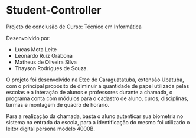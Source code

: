 # Student-Controller
Projeto de conclusão de Curso: Técnico em Informática

Desenvolvido por:
* Lucas Mota Leite 
* Leonardo Ruiz Orabona 
* Matheus de Oliveira Silva 
* Thayson Rodrigues de Souza.

O projeto foi desenvolvido na Etec de Caraguatatuba, extensão Ubatuba, com o principal propósito de diminuir a quantidade de papel utilizada pelas escolas e a interação de alunos e professores durante a chamada, o programa conta com módulos para o cadastro de aluno, curos, disciplinas, turmas e montagem de quadro de horário.

Para a realização da chamada, basta o aluno autenticar sua biometria no sistema na entrada da escola, para a identificação do mesmo foi utilizado o leitor digital persona modelo 4000B.
